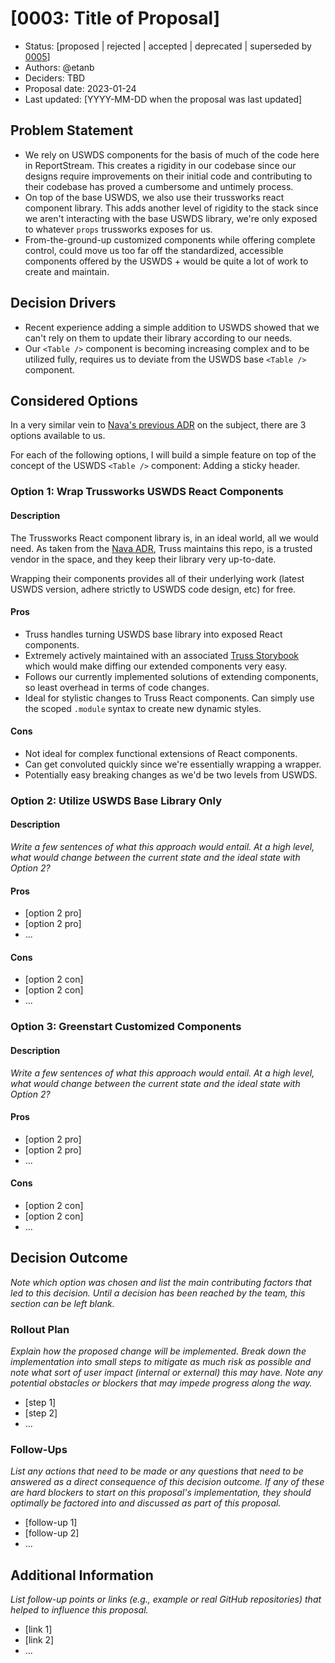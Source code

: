 # [0003: Title of Proposal]

* Status: [proposed | rejected | accepted | deprecated | superseded by [0005](0005-example.md)]
* Authors: @etanb
* Deciders: TBD
* Proposal date: 2023-01-24
* Last updated: [YYYY-MM-DD when the proposal was last updated]

## Problem Statement

- We rely on USWDS components for the basis of much of the code here in ReportStream. This creates a rigidity in our codebase since our designs require improvements on their initial code and contributing to their codebase has proved a cumbersome and untimely process.
- On top of the base USWDS, we also use their trussworks react component library. This adds another level of rigidity to the stack since we aren't interacting with the base USWDS library, we're only exposed to whatever `props` trussworks exposes for us.
- From-the-ground-up customized components while offering complete control, could move us too far off the standardized, accessible components offered by the USWDS + would be quite a lot of work to create and maintain.

## Decision Drivers

- Recent experience adding a simple addition to USWDS showed that we can't rely on them to update their library according to our needs.
- Our `<Table />` component is becoming increasing complex and to be utilized fully, requires us to deviate from the USWDS base `<Table />` component.

## Considered Options

In a very similar vein to [Nava's previous ADR](https://github.com/navapbc/template-application-nextjs/blob/0f58517add316235e7c187bd00a820e91d4221c9/docs/decisions/app/0004-uswds-in-react.md) on the subject, there are 3 options available to us.

For each of the following options, I will build a simple feature on top of the concept of the USWDS `<Table />` component: Adding a sticky header.

### Option 1: Wrap Trussworks USWDS React Components

#### Description

The Trussworks React component library is, in an ideal world, all we would need. As taken from the [Nava ADR](https://github.com/navapbc/template-application-nextjs/blob/0f58517add316235e7c187bd00a820e91d4221c9/docs/decisions/app/0004-uswds-in-react.md#use-the-existing-open-source-react-uswds-library), Truss maintains this repo, is a trusted vendor in the space, and they keep their library very up-to-date.

Wrapping their components provides all of their underlying work (latest USWDS version, adhere strictly to USWDS code design, etc) for free.

#### Pros

- Truss handles turning USWDS base library into exposed React components.
- Extremely actively maintained with an associated [Truss Storybook](https://trussworks.github.io/react-uswds/) which would make diffing our extended components very easy.
- Follows our currently implemented solutions of extending components, so least overhead in terms of code changes.
- Ideal for stylistic changes to Truss React components. Can simply use the scoped `.module` syntax to create new dynamic styles.

#### Cons
- Not ideal for complex functional extensions of React components.
- Can get convoluted quickly since we're essentially wrapping a wrapper.
- Potentially easy breaking changes as we'd be two levels from USWDS.

### Option 2: Utilize USWDS Base Library Only

#### Description

_Write a few sentences of what this approach would entail.  At a high level, what would change between the current state and the ideal state with Option 2?_

#### Pros

- [option 2 pro]
- [option 2 pro]
- ...

#### Cons
- [option 2 con]
- [option 2 con]
- ...

### Option 3: Greenstart Customized Components

#### Description

_Write a few sentences of what this approach would entail.  At a high level, what would change between the current state and the ideal state with Option 2?_

#### Pros

- [option 2 pro]
- [option 2 pro]
- ...

#### Cons
- [option 2 con]
- [option 2 con]
- ...

## Decision Outcome

_Note which option was chosen and list the main contributing factors that led to this decision.  Until a decision has been reached by the team, this section can be left blank._

### Rollout Plan

_Explain how the proposed change will be implemented.  Break down the implementation into small steps to mitigate as much risk as possible and note what sort of user impact (internal or external) this may have. Note any potential obstacles or blockers that may impede progress along the way._

- [step 1]
- [step 2]
- ...

### Follow-Ups

_List any actions that need to be made or any questions that need to be answered as a direct consequence of this decision outcome. If any of these are hard blockers to start on this proposal's implementation, they should optimally be factored into and discussed as part of this proposal._

- [follow-up 1]
- [follow-up 2]
- ...

## Additional Information

_List follow-up points or links (e.g., example or real GitHub repositories) that helped to influence this proposal._  

- [link 1]
- [link 2]
- ...